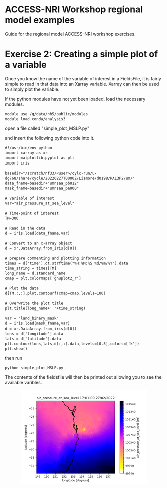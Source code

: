 # ACCESS-NRI Workshop regional model examples
<p>Guide for the regional model ACCESS-NRI workshop exercises.</p>

# Exercise 2:   Creating a simple plot of a variable
Once you know the name of the variable of interest in a FieldsFile, it is fairly simple to read in that data into an Xarray variable.  Xarray can then be used to simply plot the variable.

If the python modules have not yet been loaded, load the necessary modules.

```
module use /g/data/hh5/public/modules
module load conda/analysis3
```

open a file called "simple_plot_MSLP.py"

and insert the following python code into it.

```
#!/usr/bin/env python
import xarray as xr
import matplotlib.pyplot as plt
import iris

basedir="/scratch/nf33/<user>/cylc-run/u-dg768/share/cycle/20220227T0000Z/Lismore/d0198/RAL3P2/um/"
data_fname=basedir+"umnsaa_pb012"
mask_fname=basedir+"umnsaa_pa000"

# Variable of interest
var="air_pressure_at_sea_level"

# Time-point of interest
TM=300

# Read in the data
d = iris.load(data_fname,var)

# Convert to an x-array object
d = xr.DataArray.from_iris(d[0])

# prepare commenting and plotting information
times = d['time'].dt.strftime("%H:%M:%S %d/%m/%Y").data
time_string = times[TM]
long_name = d.standard_name
cmap = plt.colormaps['gnuplot2_r']

# Plot the data
d[TM,:,:].plot.contourf(cmap=cmap,levels=100)

# Overwrite the plot title
plt.title(long_name+' '+time_string)

var = "land_binary_mask"
d = iris.load(mask_fname,var)
d = xr.DataArray.from_iris(d[0])
lons = d['longitude'].data
lats = d['latitude'].data
plt.contour(lons,lats,d[:,:].data,levels=[0.5],colors=['k'])
plt.show()

```

then run

```
python simple_plot_MSLP.py
```

The contents of the fieldsfile will then be printed out allowing you to see the available varibles.

<p align="center"><img src="../assets/analyse_data/mslp_figure.png" alt="drawing" width="80%"/></p>

